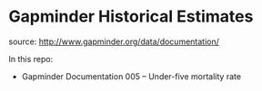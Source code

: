 # Gapminder Historical Estimates

source: http://www.gapminder.org/data/documentation/

In this repo:

* Gapminder Documentation 005 – Under-five mortality rate
